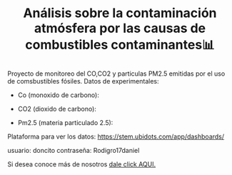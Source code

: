 # <p align="center"> Análisis sobre la contaminación atmósfera por las causas de combustibles contaminantes📊 </p>

Proyecto de monitoreo del CO,CO2 y particulas PM2.5 emitidas por el uso de comsbustibles fósiles. 
Datos de experimentales:

- Co (monoxido de carbono):
- CO2 (dioxido de carbono):

- Pm2.5 (materia particulado 2.5):


Plataforma para ver los datos:
https://stem.ubidots.com/app/dashboards/

usuario: doncito
contraseña: Rodigro17daniel

Si desea conoce más de nosotros [dale click AQUI.](https://github.com/Dooncito/fundamentos-de-dise-o/blob/main/FdD/Entregables/Sobre_nosotros.md)




